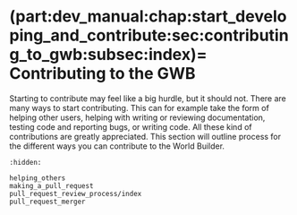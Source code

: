 (part:dev_manual:chap:start_developing_and_contribute:sec:contributing_to_gwb:subsec:index)=
Contributing to the GWB
======================

Starting to contribute may feel like a big hurdle, but it should not. There are many ways to start contributing. This can for example take the form of helping other users, helping with writing or reviewing documentation, testing code and reporting bugs, or writing code. All these kind of contributions are greatly appreciated. This section will outline process for the different ways you can contribute to the World Builder.

```{toctree}
:hidden:

helping_others
making_a_pull_request
pull_request_review_process/index
pull_request_merger
```

